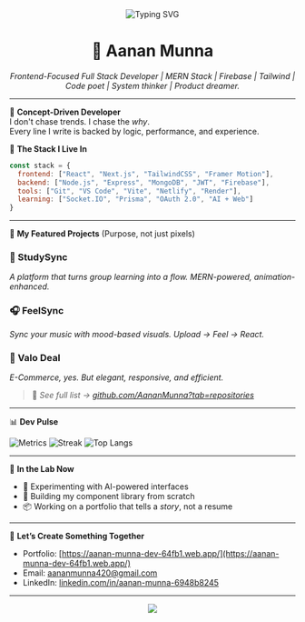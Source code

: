 
<!-- AananMunna GitHub Profile README -->


<div align="center">
  <img src="https://readme-typing-svg.demolab.com?font=Fira+Code&pause=1000&color=36BCF7&width=435&lines=Welcome+to+My+Code+Lab;I+am+Aanan+Munna;MERN+Stack+Craftsman;Always+Building%2C+Always+Breaking" alt="Typing SVG" />
  <h1 style="border-bottom: none;">🚀 Aanan Munna</h1>
  <p><em>Frontend-Focused Full Stack Developer | MERN Stack | Firebase | Tailwind | Code poet | System thinker | Product dreamer.</em></p>
</div>

---

🧬 **Concept-Driven Developer**  
I don't chase trends. I chase the *why*.  
Every line I write is backed by logic, performance, and experience.

🧠 **The Stack I Live In**

```js
const stack = {
  frontend: ["React", "Next.js", "TailwindCSS", "Framer Motion"],
  backend: ["Node.js", "Express", "MongoDB", "JWT", "Firebase"],
  tools: ["Git", "VS Code", "Vite", "Netlify", "Render"],
  learning: ["Socket.IO", "Prisma", "OAuth 2.0", "AI + Web"]
}
```

---

📂 **My Featured Projects** (Purpose, not just pixels)

### 🧪 StudySync
_A platform that turns group learning into a flow. MERN-powered, animation-enhanced._

### 🎧 FeelSync
_Sync your music with mood-based visuals. Upload → Feel → React._

### 🛒 Valo Deal
_E-Commerce, yes. But elegant, responsive, and efficient._

> 🔗 *See full list → [github.com/AananMunna?tab=repositories](https://github.com/AananMunna?tab=repositories)*

---

📊 **Dev Pulse**

![Metrics](https://github-readme-stats.vercel.app/api?username=AananMunna&show_icons=true&theme=tokyonight&hide=contribs&hide_title=true)
![Streak](https://github-readme-streak-stats.herokuapp.com?user=AananMunna&theme=tokyonight)
![Top Langs](https://github-readme-stats.vercel.app/api/top-langs/?username=AananMunna&layout=compact&theme=tokyonight)

---

🧭 **In the Lab Now**
- 🌌 Experimenting with AI-powered interfaces
- 🧱 Building my component library from scratch
- 📦 Working on a portfolio that tells a *story*, not a resume

---

🤝 **Let’s Create Something Together**
- Portfolio: [https://aanan-munna-dev-64fb1.web.app/](https://aanan-munna-dev-64fb1.web.app/)
- Email: [aananmunna420@gmail.com](mailto:aananmunna420@gmail.com)  
- LinkedIn: [linkedin.com/in/aanan-munna-6948b8245](https://www.linkedin.com/in/aanan-munna-6948b8245/)


---

<div align="center">
  <img src="https://capsule-render.vercel.app/api?type=waving&height=200&text=Thanks%20for%20visiting!&fontAlign=50&fontColor=ffffff&colorGradient=0,36BCF7,2a2a72" />
</div>
